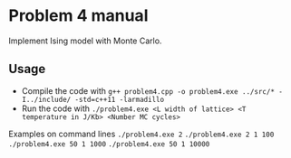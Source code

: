 # Problem 4 manual
Implement Ising model with Monte Carlo.

## Usage
- Compile the code with `g++ problem4.cpp -o problem4.exe ../src/* -I../include/ -std=c++11 -larmadillo`
- Run the code with `./problem4.exe <L width of lattice> <T temperature in J/Kb> <Number MC cycles>`

Examples on command lines 
`./problem4.exe 2`
`./problem4.exe 2 1 100`
`./problem4.exe 50 1 1000`
`./problem4.exe 50 1 10000`

